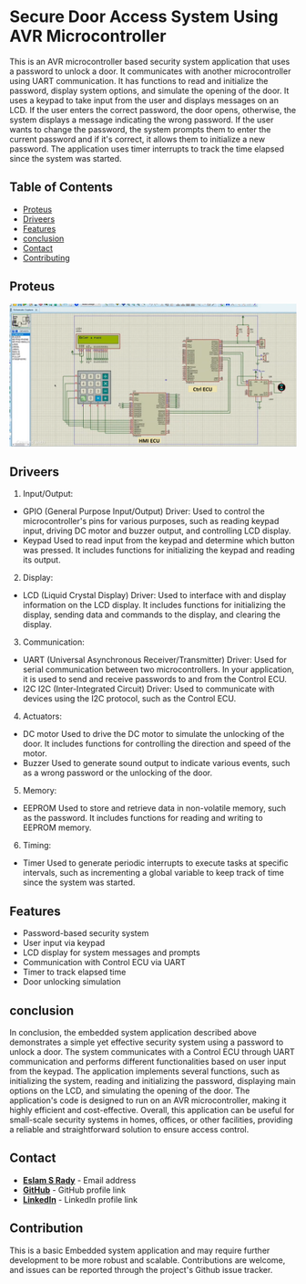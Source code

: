 
# **Secure Door Access System Using AVR Microcontroller**

This is an AVR microcontroller based security system application that uses a password to unlock a door. It communicates with another microcontroller using UART communication. It has functions to read and initialize the password, display system options, and simulate the opening of the door. It uses a keypad to take input from the user and displays messages on an LCD. If the user enters the correct password, the door opens, otherwise, the system displays a message indicating the wrong password. If the user wants to change the password, the system prompts them to enter the current password and if it's correct, it allows them to initialize a new password. The application uses timer interrupts to track the time elapsed since the system was started.


## **Table of Contents**

- [Proteus](#Proteus)
- [Driveers](#Driveers)
- [Features](#Features)
- [conclusion](#conclusion)
- [Contact](#Contact)
- [Contributing](#contributing)


## **Proteus**

![simulation](https://github.com/Esmtra/Door_Locker_MT_Embedded_diploma/blob/main/img/simulation.png "simulation")

## **Driveers**
1. Input/Output:
- GPIO
(General Purpose Input/Output) Driver: Used to control the microcontroller's pins for various purposes, such as reading keypad input, driving DC motor and buzzer output, and controlling LCD display.
- Keypad
Used to read input from the keypad and determine which button was pressed. It includes functions for initializing the keypad and reading its output.

2. Display:
- LCD
(Liquid Crystal Display) Driver: Used to interface with and display information on the LCD display. It includes functions for initializing the display, sending data and commands to the display, and clearing the display.

3. Communication:
- UART
(Universal Asynchronous Receiver/Transmitter) Driver: Used for serial communication between two microcontrollers. In your application, it is used to send and receive passwords to and from the Control ECU.
- I2C
I2C (Inter-Integrated Circuit) Driver: Used to communicate with devices using the I2C protocol, such as the Control ECU.

4. Actuators:
- DC motor
Used to drive the DC motor to simulate the unlocking of the door. It includes functions for controlling the direction and speed of the motor.
- Buzzer
Used to generate sound output to indicate various events, such as a wrong password or the unlocking of the door.

5. Memory:
- EEPROM
Used to store and retrieve data in non-volatile memory, such as the password. It includes functions for reading and writing to EEPROM memory.

6. Timing:
- Timer
Used to generate periodic interrupts to execute tasks at specific intervals, such as incrementing a global variable to keep track of time since the system was started.

## **Features**

- Password-based security system
- User input via keypad
- LCD display for system messages and prompts
- Communication with Control ECU via UART
- Timer to track elapsed time
- Door unlocking simulation


## **conclusion**
In conclusion, the embedded system application described above demonstrates a simple yet effective security system using a password to unlock a door. The system communicates with a Control ECU through UART communication and performs different functionalities based on user input from the keypad. The application implements several functions, such as initializing the system, reading and initializing the password, displaying main options on the LCD, and simulating the opening of the door. The application's code is designed to run on an AVR microcontroller, making it highly efficient and cost-effective. Overall, this application can be useful for small-scale security systems in homes, offices, or other facilities, providing a reliable and straightforward solution to ensure access control.


## **Contact**

- **[Eslam S Rady](mailto:Eselmtrawy@gmail.com)** - Email address
- **[GitHub](https://github.com/Esmtra)** - GitHub profile link
- **[LinkedIn](https://www.linkedin.com/in/eslam-mtra-1714201b7/)** - LinkedIn profile link


## **Contribution**
This is a basic Embedded system application and may require further development to be more robust and scalable. Contributions are welcome, and issues can be reported through the project's Github issue tracker.
